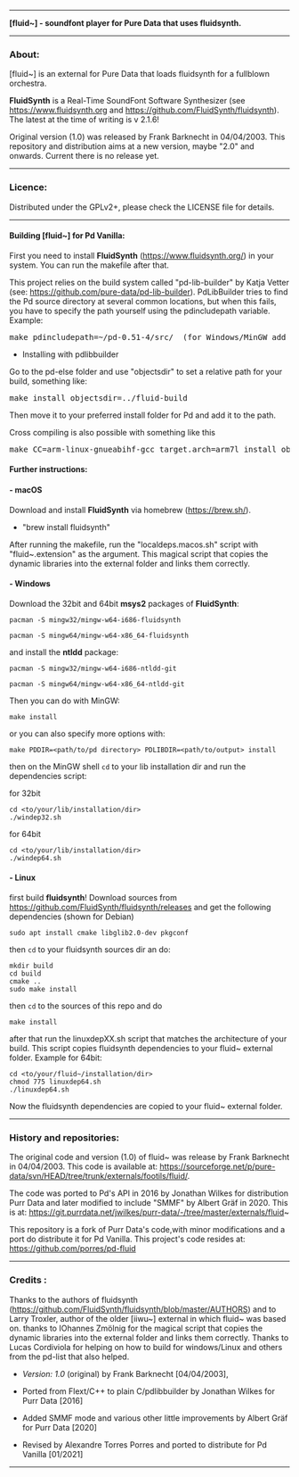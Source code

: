 * * *

**[fluid~] - soundfont player for Pure Data that uses fluidsynth.**

* * *

### About:

[fluid~] is an external for Pure Data that loads fluidsynth for a fullblown orchestra.

**FluidSynth** is a Real-Time SoundFont Software Synthesizer (see https://www.fluidsynth.org and https://github.com/FluidSynth/fluidsynth). The latest at the time of writing is v 2.1.6!

Original version (1.0) was released by Frank Barknecht in 04/04/2003. This repository and distribution aims at a new version, maybe "2.0" and onwards. Current there is no release yet. 



--------------------------------------------------------------------------

### Licence:

Distributed under the GPLv2+, please check the LICENSE file for details.



--------------------------------------------------------------------------

#### Building [fluid~] for Pd Vanilla:

First you need to install  **FluidSynth** (https://www.fluidsynth.org/) in your system. You can run the makefile after that.

This project relies on the build system called "pd-lib-builder" by Katja Vetter (see: <https://github.com/pure-data/pd-lib-builder>). PdLibBuilder tries to find the Pd source directory at several common locations, but when this fails, you have to specify the path yourself using the pdincludepath variable. Example:

<pre>make pdincludepath=~/pd-0.51-4/src/  (for Windows/MinGW add 'pdbinpath=~/pd-0.51-4/bin/)</pre>

* Installing with pdlibbuilder

Go to the pd-else folder and use "objectsdir" to set a relative path for your build, something like:

<pre>make install objectsdir=../fluid-build</pre>

Then move it to your preferred install folder for Pd and add it to the path.

Cross compiling is also possible with something like this

<pre>make CC=arm-linux-gnueabihf-gcc target.arch=arm7l install objectsdir=../</pre>



#### Further instructions:

#### - macOS

Download and install **FluidSynth** via homebrew (https://brew.sh/).

- "brew install fluidsynth"

After running the makefile, run the "localdeps.macos.sh" script with "fluid~.extension" as the argument. This magical script that copies the dynamic libraries into the external folder and links them correctly.



#### - Windows

Download the 32bit and 64bit **msys2** packages of **FluidSynth**:

`pacman -S mingw32/mingw-w64-i686-fluidsynth`

`pacman -S mingw64/mingw-w64-x86_64-fluidsynth`

and install the **ntldd** package:

`pacman -S mingw32/mingw-w64-i686-ntldd-git`

`pacman -S mingw64/mingw-w64-x86_64-ntldd-git` 

Then you can do with MinGW: 

`make install`

or you can also specify more options with:

`make PDDIR=<path/to/pd directory> PDLIBDIR=<path/to/output> install`

then on the MinGW shell `cd` to your lib installation dir and run the dependencies script:

for 32bit

`````
cd <to/your/lib/installation/dir>
./windep32.sh

`````

for 64bit

`````
cd <to/your/lib/installation/dir>
./windep64.sh

`````



#### - Linux

first build **fluidsynth**! Download sources from https://github.com/FluidSynth/fluidsynth/releases and get the following dependencies (shown for Debian)

`sudo apt install cmake libglib2.0-dev pkgconf`

then `cd` to your fluidsynth sources dir an do:

`````
mkdir build
cd build
cmake ..
sudo make install
`````

then `cd` to the sources of this repo and do

`make install`

after that run the linuxdepXX.sh script that matches the architecture of your build. This script copies fluidsynth dependencies to your fluid~ external folder. Example for 64bit:

`````
cd <to/your/fluid~/installation/dir>
chmod 775 linuxdep64.sh
./linuxdep64.sh
`````

Now the fluidsynth dependencies are copied to your fluid~ external folder.




--------------------------------------------------------------------------

### History and repositories:

The original code and version (1.0) of fluid~ was release by Frank Barknecht in 04/04/2003. This code is available at: <https://sourceforge.net/p/pure-data/svn/HEAD/tree/trunk/externals/footils/fluid/>.

The code was ported to Pd's API in 2016 by Jonathan Wilkes for distribution Purr Data and later modified to include "SMMF" by Albert Gräf in 2020. This is at: https://git.purrdata.net/jwilkes/purr-data/-/tree/master/externals/fluid~

This repository is a fork of Purr Data's code,with minor modifications and a port do distribute it for Pd Vanilla. This project's code resides at: https://github.com/porres/pd-fluid



--------------------------------------------------------------------------


### Credits :

Thanks to the authors of fluidsynth (https://github.com/FluidSynth/fluidsynth/blob/master/AUTHORS) and to Larry Troxler, author of the older [iiwu~] external in which fluid~ was based on. thanks to IOhannes Zmölnig for the magical script that copies the dynamic libraries into the external folder and links them correctly. Thanks to Lucas Cordiviola for helping on how to build for windows/Linux and others from the pd-list that also helped.

- *Version:  1.0* (original) by Frank Barknecht [04/04/2003],  

- Ported from Flext/C++ to plain C/pdlibbuilder by Jonathan Wilkes for Purr Data [2016]

- Added SMMF mode and various other little improvements by Albert Gräf for Purr Data [2020]

- Revised by Alexandre Torres Porres and ported to distribute for Pd Vanilla [01/2021] 

  

--------------------------------------------------------------------------




